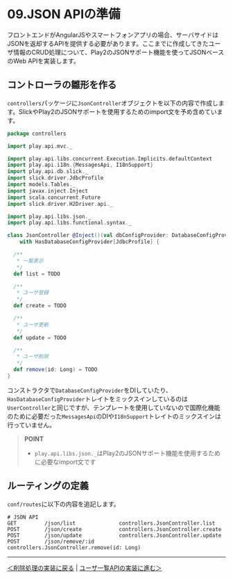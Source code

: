 # 09.JSON APIの準備

フロントエンドがAngularJSやスマートフォンアプリの場合、サーバサイドはJSONを返却するAPIを提供する必要があります。ここまでに作成してきたユーザ情報のCRUD処理について、Play2のJSONサポート機能を使ってJSONベースのWeb APIを実装します。

## コントローラの雛形を作る

`controllers`パッケージに`JsonController`オブジェクトを以下の内容で作成します。SlickやPlay2のJSONサポートを使用するためのimport文を予め含めています。

```scala
package controllers

import play.api.mvc._

import play.api.libs.concurrent.Execution.Implicits.defaultContext
import play.api.i18n.{MessagesApi, I18nSupport}
import play.api.db.slick._
import slick.driver.JdbcProfile
import models.Tables._
import javax.inject.Inject
import scala.concurrent.Future
import slick.driver.H2Driver.api._

import play.api.libs.json._
import play.api.libs.functional.syntax._

class JsonController @Inject()(val dbConfigProvider: DatabaseConfigProvider) extends Controller
    with HasDatabaseConfigProvider[JdbcProfile] {

  /**
   * 一覧表示
   */
  def list = TODO

  /**
   * ユーザ登録
   */
  def create = TODO

  /**
   * ユーザ更新
   */
  def update = TODO

  /**
   * ユーザ削除
   */
  def remove(id: Long) = TODO
}
```

コンストラクタで`DatabaseConfigProvider`をDIしていたり、`HasDatabaseConfigProvider`トレイトをミックスインしているのは`UserController`と同じですが、テンプレートを使用していないので国際化機能のために必要だった`MessagesApi`のDIや`I18nSupport`トレイトのミックスインは行っていません。

> **POINT**
> * `play.api.libs.json._`はPlay2のJSONサポート機能を使用するために必要なimport文です

## ルーティングの定義

`conf/routes`に以下の内容を追記します。

```
# JSON API
GET         /json/list              controllers.JsonController.list
POST        /json/create            controllers.JsonController.create
POST        /json/update            controllers.JsonController.update
POST        /json/remove/:id        controllers.JsonController.remove(id: Long)
```
----
[＜削除処理の実装に戻る](08_implement_delete_processing.md) | [ユーザ一覧APIの実装に進む＞](10_implement_list_api.md)
